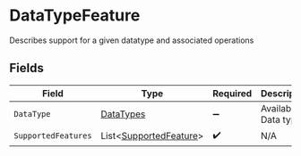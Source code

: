 # DataTypeFeature

Describes support for a given datatype and associated operations


## Fields

| Field                                                             | Type                                                              | Required                                                          | Description                                                       | Example                                                           |
| ----------------------------------------------------------------- | ----------------------------------------------------------------- | ----------------------------------------------------------------- | ----------------------------------------------------------------- | ----------------------------------------------------------------- |
| `DataType`                                                        | [DataTypes](../../Models/Shared/DataTypes.md)                     | :heavy_minus_sign:                                                | Available Data types                                              | invoices                                                          |
| `SupportedFeatures`                                               | List<[SupportedFeature](../../Models/Shared/SupportedFeature.md)> | :heavy_check_mark:                                                | N/A                                                               |                                                                   |